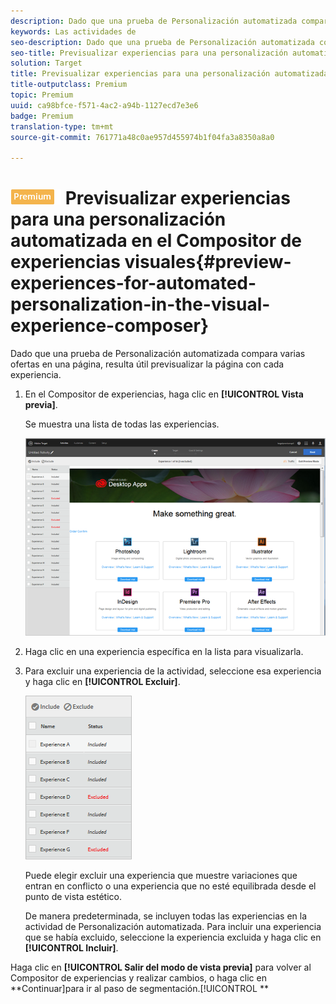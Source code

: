 ```yaml
---
description: Dado que una prueba de Personalización automatizada compara varias ofertas en una página, resulta útil previsualizar la página con cada experiencia.
keywords: Las actividades de
seo-description: Dado que una prueba de Personalización automatizada compara varias ofertas en una página, resulta útil previsualizar la página con cada experiencia.
seo-title: Previsualizar experiencias para una personalización automatizada en el Compositor de experiencias visuales
solution: Target
title: Previsualizar experiencias para una personalización automatizada en el Compositor de experiencias visuales
title-outputclass: Premium
topic: Premium
uuid: ca98bfce-f571-4ac2-a94b-1127ecd7e3e6
badge: Premium
translation-type: tm+mt
source-git-commit: 761771a48c0ae957d455974b1f04fa3a8350a8a0

---
```



# ![PREMIUM](/help/assets/premium.png) Previsualizar experiencias para una personalización automatizada en el Compositor de experiencias visuales{#preview-experiences-for-automated-personalization-in-the-visual-experience-composer}

Dado que una prueba de Personalización automatizada compara varias ofertas en una página, resulta útil previsualizar la página con cada experiencia.

1. En el Compositor de experiencias, haga clic en **[!UICONTROL Vista previa]**.

   Se muestra una lista de todas las experiencias.

   ![](assets/ap_preview.png)

1. Haga clic en una experiencia específica en la lista para visualizarla.

1. Para excluir una experiencia de la actividad, seleccione esa experiencia y haga clic en **[!UICONTROL Excluir]**.

   ![](assets/ap_exclude.png)

   Puede elegir excluir una experiencia que muestre variaciones que entran en conflicto o una experiencia que no esté equilibrada desde el punto de vista estético.

   De manera predeterminada, se incluyen todas las experiencias en la actividad de Personalización automatizada. Para incluir una experiencia que se había excluido, seleccione la experiencia excluida y haga clic en **[!UICONTROL Incluir]**.

Haga clic en **[!UICONTROL Salir del modo de vista previa]** para volver al Compositor de experiencias y realizar cambios, o haga clic en **Continuar]para ir al paso de segmentación.[!UICONTROL **
